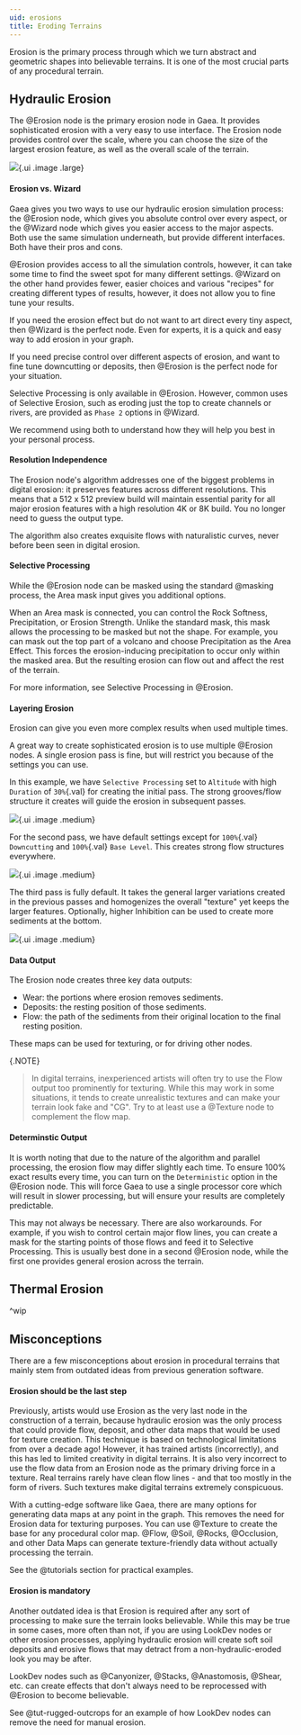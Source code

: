 ```yaml
---
uid: erosions
title: Eroding Terrains
---
```


Erosion is the primary process through which we turn abstract and geometric shapes into believable terrains. It is one of the most crucial parts of any procedural terrain.

## Hydraulic Erosion

The @Erosion node is the primary erosion node in Gaea. It provides sophisticated erosion with a very easy to use interface. The Erosion node provides control over the scale, where you can choose the size of the largest erosion feature, as well as the overall scale of the terrain.

![](/images/ref/Erosion/Erosion--Default.webp){.ui .image .large}

#### Erosion vs. Wizard

Gaea gives you two ways to use our hydraulic erosion simulation process: the @Erosion node, which gives you absolute control over every aspect, or the @Wizard node which gives you easier access to the major aspects. Both use the same simulation underneath, but provide different interfaces. Both have their pros and cons.

@Erosion provides access to all the simulation controls, however, it can take some time to find the sweet spot for many different settings. @Wizard on the other hand provides fewer, easier choices and various "recipes" for creating different types of results, however, it does not allow you to fine tune your results.

If you need the erosion effect but do not want to art direct every tiny aspect, then @Wizard is the perfect node. Even for experts, it is a quick and easy way to add erosion in your graph.

If you need precise control over different aspects of erosion, and want to fine tune downcutting or deposits, then @Erosion is the perfect node for your situation.

Selective Processing is only available in @Erosion. However, common uses of Selective Erosion, such as eroding just the top to create channels or rivers, are provided as `Phase 2` options in @Wizard.

We recommend using both to understand how they will help you best in your personal process.

#### Resolution Independence

The Erosion node's algorithm addresses one of the biggest problems in digital erosion: it preserves features across different resolutions. This means that a 512 x 512 preview build will maintain essential parity for all major erosion features with a high resolution 4K or 8K build. You no longer need to guess the output type.

The algorithm also creates exquisite flows with naturalistic curves, never before been seen in digital erosion.

#### Selective Processing

While the @Erosion node can be masked using the standard @masking process, the Area mask input gives you additional options.

When an Area mask is connected, you can control the Rock Softness, Precipitation, or Erosion Strength. Unlike the standard mask, this mask allows the processing to be masked but not the shape. For example, you can mask out the top part of a volcano and choose Precipitation as the Area Effect. This forces the erosion-inducing precipitation to occur only within the masked area. But the resulting erosion can flow out and affect the rest of the terrain.

For more information, see Selective Processing in @Erosion.

#### Layering Erosion

Erosion can give you even more complex results when used multiple times.

A great way to create sophisticated erosion is to use multiple @Erosion nodes. A single erosion pass is fine, but will restrict you because of the settings you can use.

In this example, we have `Selective Processing` set to `Altitude` with high `Duration` of `30%`{.val} for creating the initial pass. The strong grooves/flow structure it creates will guide the erosion in subsequent passes.

![](/images/ref/Erosion/Erosion-Pass1.webp){.ui .image .medium}

For the second pass, we have default settings except for `100%`{.val} `Downcutting` and `100%`{.val} `Base Level`. This creates strong flow structures everywhere.

![](/images/ref/Erosion/Erosion-Pass2.webp){.ui .image .medium}

The third pass is fully default. It takes the general larger variations created in the previous passes and homogenizes the overall "texture" yet keeps the larger features. Optionally, higher Inhibition can be used to create more sediments at the bottom.

![](/images/ref/Erosion/Erosion-Pass3.webp){.ui .image .medium}


#### Data Output

The Erosion node creates three key data outputs:

- Wear: the portions where erosion removes sediments.
- Deposits: the resting position of those sediments.
- Flow: the path of the sediments from their original location to the final resting position.

These maps can be used for texturing, or for driving other nodes.

{.NOTE}
> In digital terrains, inexperienced artists will often try to use the Flow output too prominently for texturing. While this may work in some situations, it tends to create unrealistic textures and can make your terrain look fake and "CG". Try to at least use a @Texture node to complement the flow map.

#### Determinstic Output

It is worth noting that due to the nature of the algorithm and parallel processing, the erosion flow may differ slightly each time. To ensure 100% exact results every time, you can turn on the `Deterministic` option in the @Erosion node. This will force Gaea to use a single processor core which will result in slower processing, but will ensure your results are completely predictable.

This may not always be necessary. There are also workarounds. For example, if you wish to control certain major flow lines, you can create a mask for the starting points of those flows and feed it to Selective Processing. This is usually best done in a second @Erosion node, while the first one provides general erosion across the terrain.


## Thermal Erosion

^wip


## Misconceptions

There are a few misconceptions about erosion in procedural terrains that mainly stem from outdated ideas from previous generation software.

#### Erosion should be the last step

Previously, artists would use Erosion as the very last node in the construction of a terrain, because hydraulic erosion was the only process that could provide flow, deposit, and other data maps that would be used for texture creation. This technique is based on technological limitations from over a decade ago! However, it has trained artists (incorrectly), and this has led to limited creativity in digital terrains. It is also very incorrect to use the flow data from an Erosion node as the primary driving force in a texture. Real terrains rarely have clean flow lines - and that too mostly in the form of rivers. Such textures make digital terrains extremely conspicuous. 

With a cutting-edge software like Gaea, there are many options for generating data maps at any point in the graph. This removes the need for Erosion data for texturing purposes. You can use @Texture to create the base for any procedural color map. @Flow, @Soil, @Rocks, @Occlusion, and other Data Maps can generate texture-friendly data without actually processing the terrain.

See the @tutorials section for practical examples.


#### Erosion is mandatory

Another outdated idea is that Erosion is required after any sort of processing to make sure the terrain looks believable. While this may be true in some cases, more often than not, if you are using LookDev nodes or other erosion processes, applying hydraulic erosion will create soft soil deposits and erosive flows that may detract from a non-hydraulic-eroded look you may be after.

LookDev nodes such as @Canyonizer, @Stacks, @Anastomosis, @Shear, etc. can create effects that don't always need to be reprocessed with @Erosion to become believable.

See @tut-rugged-outcrops for an example of how LookDev nodes can remove the need for manual erosion.